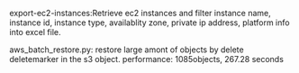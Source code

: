 export-ec2-instances:Retrieve ec2 instances and filter instance name, instance id, instance type, availablity zone, private ip address, platform info into excel file.


aws_batch_restore.py:  restore large amont of objects by delete deletemarker in the s3 object.
performance:  1085objects, 267.28 seconds
